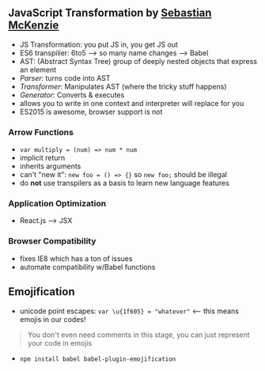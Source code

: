 JavaScript Transformation by [Sebastian McKenzie](http://twitter.com/sebmck)
---

- JS Transformation: you put JS in, you get JS out
- ES6 transpilier: 6to5 --> so many name changes --> Babel
- AST: (Abstract Syntax Tree) group of deeply nested objects that express an element
- *Parser*: turns code into AST
- *Transformer*: Manipulates AST (where the tricky stuff happens)
- *Generator*: Converts & executes
- allows you to write in one context and interpreter will replace for you
- ES2015 is awesome, browser support is not

### Arrow Functions

- `var multiply = (num) => num * num`
- implicit return
- inherits arguments
- can't "new it": `new foo = () => {}` so `new foo;` should be illegal
- do **not** use transpilers as a basis to learn new language features

### Application Optimization

- React.js --> JSX

### Browser Compatibility

- fixes IE8 which has a ton of issues
- automate compatibility w/Babel functions

## Emojification

- unicode point escapes: `var \u{1f605} = "whatever"` <-- this means emojis in our codes!

> You don't even need comments in this stage, you can just represent your code in emojis

- `npm install babel babel-plugin-emojification`